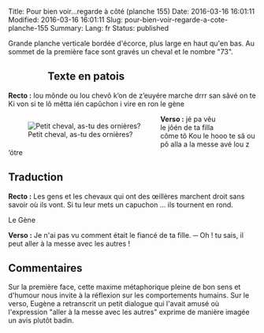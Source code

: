 Title: Pour bien voir...regarde à côté (planche 155)
Date: 2016-03-16 16:01:11
Modified: 2016-03-16 16:01:11
Slug: pour-bien-voir-regarde-a-cote-planche-155
Summary: 
Lang: fr
Status: published

<p style="text-align:judtify;">Grande planche verticale bordée d'écorce, plus large en haut qu'en bas. Au sommet de la première face sont gravés un cheval et le nombre "73". </p>

<figure class="image-block" style="float: left;">
  <img alt="" src="{static}/images/planche_155.png">
  <figcaption style="max-width: 186px"></figcaption>
</figure>


## Texte en patois
**Recto :** lou mônde ou lou chevô k’on de z’euyére marche drrr san sâvé on te Ki von si te lô mêtta ién capûchon i vire en ron   						 le  gène

<figure class="image-block" style="float: left;">
  <img alt="Petit cheval, as-tu des ornières?" src="{static}/images/planche_155_detail_dessin.png">
  <figcaption style="max-width: 307px">Petit cheval, as-tu des ornières?</figcaption>
</figure>

<figure class="image-block" style="float: right;">
  <img alt="" src="{static}/images/planche_155_verso.png">
  <figcaption style="max-width: 194px"></figcaption>
</figure>

**Verso :** jé pa vêu le jôén de ta filla côme tô Kou le  hooo te sâ ou pô alla a la messe avé lou z ‘ótre

## Traduction
**Recto :** Les gens et les chevaux qui ont des œillères marchent droit sans savoir où ils vont. Si tu leur mets un capuchon ... ils tournent en rond.

Le Gène

**Verso :** Je n'ai pas vu comment était le fiancé de ta fille.
─ Oh ! tu sais, il peut aller à la messe avec les autres !

## Commentaires
Sur la première face, cette maxime métaphorique pleine de bon sens et d'humour nous invite à la réflexion sur les comportements humains.
Sur le verso, Eugène a retranscrit un petit dialogue qui l'avait amusé où l'expression "aller à la messe avec les autres" exprime de manière imagée un avis plutôt badin.

